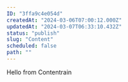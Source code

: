 ```yaml
---
ID: "3ffa9c4e054d"
createdAt: "2024-03-06T07:00:12.000Z"
updatedAt: "2024-03-07T06:33:10.432Z"
status: "publish"
slug: "Content"
scheduled: false
path: ""
---
```

Hello from Contentrain